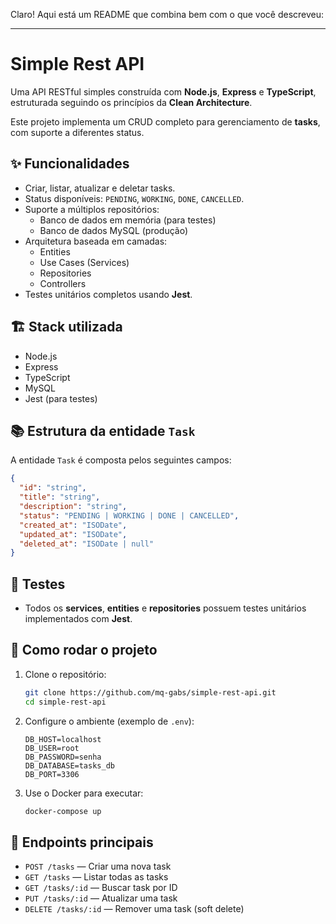 Claro! Aqui está um README que combina bem com o que você descreveu:

---

# Simple Rest API

Uma API RESTful simples construída com **Node.js**, **Express** e **TypeScript**, estruturada seguindo os princípios da **Clean Architecture**.

Este projeto implementa um CRUD completo para gerenciamento de **tasks**, com suporte a diferentes status. 

## ✨ Funcionalidades

- Criar, listar, atualizar e deletar tasks.
- Status disponíveis: `PENDING`, `WORKING`, `DONE`, `CANCELLED`.
- Suporte a múltiplos repositórios:
  - Banco de dados em memória (para testes)
  - Banco de dados MySQL (produção)
- Arquitetura baseada em camadas:
  - Entities
  - Use Cases (Services)
  - Repositories
  - Controllers
- Testes unitários completos usando **Jest**.

## 🏗️ Stack utilizada

- Node.js
- Express
- TypeScript
- MySQL
- Jest (para testes)

## 📚 Estrutura da entidade `Task`

A entidade `Task` é composta pelos seguintes campos:

```json
{
  "id": "string",
  "title": "string",
  "description": "string",
  "status": "PENDING | WORKING | DONE | CANCELLED",
  "created_at": "ISODate",
  "updated_at": "ISODate",
  "deleted_at": "ISODate | null"
}
```

## 🧪 Testes

- Todos os **services**, **entities** e **repositories** possuem testes unitários implementados com **Jest**.

## 🚀 Como rodar o projeto

1. Clone o repositório:
    ```bash
    git clone https://github.com/mq-gabs/simple-rest-api.git
    cd simple-rest-api
    ```

2. Configure o ambiente (exemplo de `.env`):
    ```env
    DB_HOST=localhost
    DB_USER=root
    DB_PASSWORD=senha
    DB_DATABASE=tasks_db
    DB_PORT=3306
    ```

3. Use o Docker para executar:
    ```bash
    docker-compose up
    ```

## 🎯 Endpoints principais

- `POST /tasks` — Criar uma nova task
- `GET /tasks` — Listar todas as tasks
- `GET /tasks/:id` — Buscar task por ID
- `PUT /tasks/:id` — Atualizar uma task
- `DELETE /tasks/:id` — Remover uma task (soft delete)

